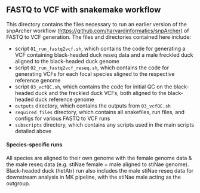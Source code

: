 ## FASTQ to VCF with snakemake workflow  
  
This directory contains the files necessary to run an earlier version of the snpArcher workflow (https://github.com/harvardinformatics/snpArcher) of FASTQ to VCF generation. The files and directories contained here include:  
  
* script `01_run_fastq2vcf.sh`, which contains the code for generating a VCF containing black-headed duck reseq data and a male freckled duck aligned to the black-headed duck genome  
* script `02_run_fastq2vcf_reseq.sh`, which contains the code for generating VCFs for each focal species aligned to the respective reference genome
* script `03_vcfQC.sh`, which contains the code for initial QC on the black-headed duck and the freckled duck VCFs, both aligned to the black-headed duck reference genome  
* `outputs` directory, which contains the outputs from `03_vcfQC.sh`
* `required_files` directory, which contains all snakefiles, run files, and configs for various FASTQ to VCF runs
* `subscripts` directory, which contains any scripts used in the main scripts detailed above
  
  
  
  
#### Species-specific runs ####
All species are aligned to their own genome with the female genome data & the male reseq data (e.g. stiNae female + male aligned to stiNae genome). Black-headed duck (hetAtr) run also includes the male stiNae reseq data for downstream analysis in MK pipeline, with the stiNae male acting as the outgroup.

